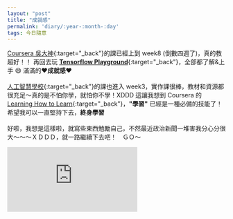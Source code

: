 ```yaml
---
layout: "post"
title: "成就感"
permalink: 'diary/:year-:month-:day'
tags: 今日隨意
---
```


[Coursera 吳大神](https://www.coursera.org/learn/machine-learning){:target="_back"}的課已經上到 week8 (倒數四週了)，真的教超好！！ 再回去玩 [__Tensorflow Playground__](https://playground.tensorflow.org/){:target="_back"}，全部都了解&上手 :smile: 滿滿的:heart:**成就感**:heart:
<br/>
<br/>
[人工智慧學校](https://aiacademy.tw/){:target="_back"}的課也進入 week3，實作課很棒，教材和資源都很充足～真的是不怕你學，就怕你不學！XDDD 這讓我想到 Coursera 的 [Learning How to Learn](https://www.coursera.org/learn/learning-how-to-learn){:target="_back"}，__"學習"__ 已經是一種必備的技能了！希望我可以一直堅持下去，__終身學習__
<br/>
<br/>
好啦，我想是這樣啦，就寫些東西勉勵自己，不然最近政治新聞一堆害我分心分很大～～～ＸＤＤＤ，就一路繼續下去吧！　ＧＯ～

<iframe src="https://www.youtube.com/embed/RYF4Gsrxur4" frameborder="0" allow="accelerometer; autoplay; encrypted-media; gyroscope; picture-in-picture" allowfullscreen></iframe>